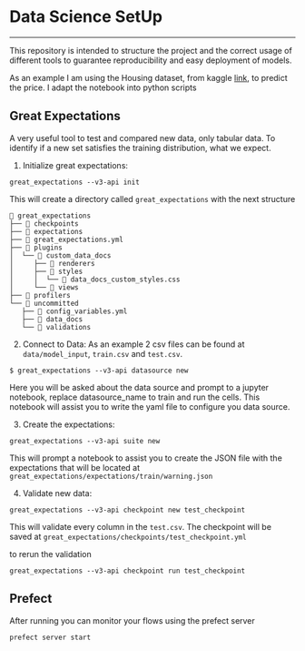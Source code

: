 # Data Science SetUp
-----------
This repository is intended to structure the project and the correct usage of different tools to guarantee reproducibility and easy deployment of models.

As an example I am using the Housing dataset, from kaggle [link](https://www.kaggle.com/code/yasserh/housing-price-prediction-best-ml-algorithms), to predict the price. I adapt the notebook into python scripts


## Great Expectations
A very useful tool to test and compared new data, only tabular data. To identify if a new set satisfies the training distribution, what we expect.

1. Initialize great expectations:

```
great_expectations --v3-api init
```

This will create a directory called `great_expectations` with the next structure

```
 great_expectations
├──  checkpoints
├──  expectations
├──  great_expectations.yml
├──  plugins
│  └──  custom_data_docs
│     ├──  renderers
│     ├──  styles
│     │  └──  data_docs_custom_styles.css
│     └──  views
├──  profilers
└──  uncommitted
   ├──  config_variables.yml
   ├──  data_docs
   └──  validations
```

2. Connect to Data:
As an example 2 csv files can be found at `data/model_input`, `train.csv` and `test.csv`.

````
$ great_expectations --v3-api datasource new
````
Here you will be asked about the data source and prompt to a jupyter notebook, replace datasource_name to train and run the cells. This notebook will assist you to write the yaml file to configure you data source.

3. Create the expectations:
````
great_expectations --v3-api suite new
````
This will prompt a notebook to assist you to create the JSON file with the expectations that will be located at `great_expectations/expectations/train/warning.json`

4. Validate new data:
````
great_expectations --v3-api checkpoint new test_checkpoint
````
This will validate every column in the `test.csv`. The checkpoint will be saved at `great_expectations/checkpoints/test_checkpoint.yml`

to rerun the validation
````
great_expectations --v3-api checkpoint run test_checkpoint
````

## Prefect
After running you can monitor your flows using the prefect server
````
prefect server start
````
